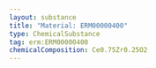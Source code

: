```yaml
---
layout: substance
title: "Material: ERM00000400"
type: ChemicalSubstance
tag: erm:ERM00000400
chemicalComposition: Ce0.75Zr0.25O2
---
```

